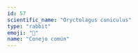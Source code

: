 ```yaml
---
id: 57
scientific_name: "Oryctolagus cuniculus"
type: "rabbit"
emoji: "🐇"
name: "Conejo común"
---
```

